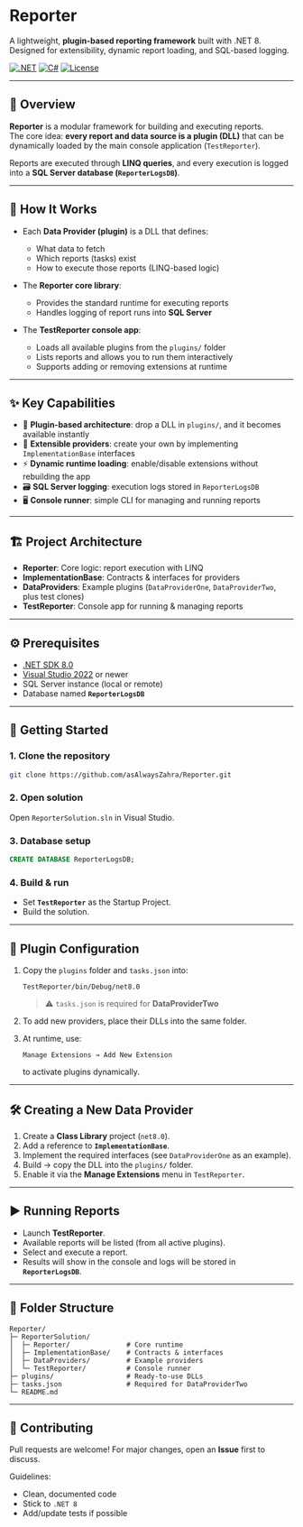 # Reporter

A lightweight, **plugin-based reporting framework** built with .NET 8.  
Designed for extensibility, dynamic report loading, and SQL-based logging.

[![.NET](https://img.shields.io/badge/.NET-8.0-512BD4?logo=dotnet&logoColor=white)]()
[![C#](https://img.shields.io/badge/C%23-12-blue?logo=csharp)]()
[![License](https://img.shields.io/badge/license-MIT-informational)]()

---

## 📌 Overview
**Reporter** is a modular framework for building and executing reports.  
The core idea: **every report and data source is a plugin (DLL)** that can be dynamically loaded by the main console application (`TestReporter`).  

Reports are executed through **LINQ queries**, and every execution is logged into a **SQL Server database (`ReporterLogsDB`)**.

---

## 🔎 How It Works

- Each **Data Provider (plugin)** is a DLL that defines:
  - What data to fetch  
  - Which reports (tasks) exist  
  - How to execute those reports (LINQ-based logic)  

- The **Reporter core library**:
  - Provides the standard runtime for executing reports  
  - Handles logging of report runs into **SQL Server**  

- The **TestReporter console app**:
  - Loads all available plugins from the `plugins/` folder  
  - Lists reports and allows you to run them interactively  
  - Supports adding or removing extensions at runtime  

---

## ✨ Key Capabilities
- 🔌 **Plugin-based architecture**: drop a DLL in `plugins/`, and it becomes available instantly  
- 🧩 **Extensible providers**: create your own by implementing `ImplementationBase` interfaces  
- ⚡ **Dynamic runtime loading**: enable/disable extensions without rebuilding the app  
- 🗃️ **SQL Server logging**: execution logs stored in `ReporterLogsDB`  
- 🖥️ **Console runner**: simple CLI for managing and running reports  

---

## 🏗️ Project Architecture
- **Reporter**: Core logic: report execution with LINQ  
- **ImplementationBase**: Contracts & interfaces for providers  
- **DataProviders**: Example plugins (`DataProviderOne`, `DataProviderTwo`, plus test clones)  
- **TestReporter**: Console app for running & managing reports  

---

## ⚙️ Prerequisites
- [.NET SDK 8.0](https://dotnet.microsoft.com/en-us/download/dotnet/8.0)  
- [Visual Studio 2022](https://visualstudio.microsoft.com/) or newer  
- SQL Server instance (local or remote)  
- Database named **`ReporterLogsDB`**

---

## 🚀 Getting Started

### 1. Clone the repository
```bash
git clone https://github.com/asAlwaysZahra/Reporter.git
````

### 2. Open solution

Open `ReporterSolution.sln` in Visual Studio.

### 3. Database setup

```sql
CREATE DATABASE ReporterLogsDB;
```

### 4. Build & run

* Set **`TestReporter`** as the Startup Project.
* Build the solution.

---

## 🔌 Plugin Configuration

1. Copy the `plugins` folder and `tasks.json` into:

   ```
   TestReporter/bin/Debug/net8.0
   ```

   > ⚠️ `tasks.json` is required for **DataProviderTwo**

2. To add new providers, place their DLLs into the same folder.

3. At runtime, use:

   ```
   Manage Extensions → Add New Extension
   ```

   to activate plugins dynamically.

---

## 🛠️ Creating a New Data Provider

1. Create a **Class Library** project (`net8.0`).
2. Add a reference to **`ImplementationBase`**.
3. Implement the required interfaces (see `DataProviderOne` as an example).
4. Build → copy the DLL into the `plugins/` folder.
5. Enable it via the **Manage Extensions** menu in `TestReporter`.

---

## ▶️ Running Reports

* Launch **TestReporter**.
* Available reports will be listed (from all active plugins).
* Select and execute a report.
* Results will show in the console and logs will be stored in **`ReporterLogsDB`**.

---

## 📂 Folder Structure

```
Reporter/
├─ ReporterSolution/
│  ├─ Reporter/              # Core runtime
│  ├─ ImplementationBase/    # Contracts & interfaces
│  ├─ DataProviders/         # Example providers
│  └─ TestReporter/          # Console runner
├─ plugins/                  # Ready-to-use DLLs
├─ tasks.json                # Required for DataProviderTwo
└─ README.md
```

---

## 🤝 Contributing

Pull requests are welcome! For major changes, open an **Issue** first to discuss.

Guidelines:

* Clean, documented code
* Stick to `.NET 8`
* Add/update tests if possible

